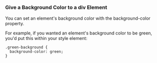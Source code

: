 #

### Give a Background Color to a div Element
You can set an element's background color with the background-color property.

For example, if you wanted an element's background color to be green, you'd put this within your style element:
```
.green-background {
  background-color: green;
}
```
